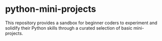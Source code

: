 # python-mini-projects
This repository provides a sandbox for beginner coders to experiment and solidify their Python skills through a curated selection of basic mini-projects.
